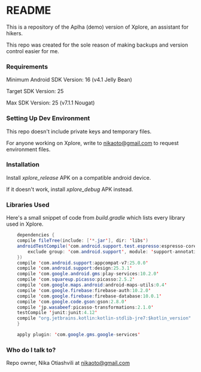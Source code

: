 # README

This is a repository of the Aplha (demo) version of Xplore, an assistant for hikers.

This repo was created for the sole reason of making backups and version control easier for me.


### Requirements

Minimum Android SDK Version: 16  (v4.1 Jelly Bean)

Target SDK Version: 25

Max SDK Version: 25 (v7.1.1 Nougat)


### Setting Up Dev Environment

This repo doesn't include private keys and temporary files.

For anyone working on Xplore, write to nikaoto@gmail.com to request environment files.


### Installation

Install *xplore_release* APK on a compatible android device.

If it doesn't work, install *xplore_debug* APK instead. 


### Libraries Used

Here's a small snippet of code from *build.gradle* which lists every library used in Xplore.
```java
    dependencies {
    compile fileTree(include: ['*.jar'], dir: 'libs')
    androidTestCompile('com.android.support.test.espresso:espresso-core:2.2.2', {
        exclude group: 'com.android.support', module: 'support-annotations'
    })
    compile 'com.android.support:appcompat-v7:25.0.0'
    compile 'com.android.support:design:25.3.1'
    compile 'com.google.android.gms:play-services:10.2.0'
    compile 'com.squareup.picasso:picasso:2.5.2'
    compile 'com.google.maps.android:android-maps-utils:0.4'
    compile 'com.google.firebase:firebase-auth:10.2.0'
    compile 'com.google.firebase:firebase-database:10.0.1'
    compile 'com.google.code.gson:gson:2.8.0'
    compile 'jp.wasabeef:picasso-transformations:2.1.0'
    testCompile 'junit:junit:4.12'
    compile "org.jetbrains.kotlin:kotlin-stdlib-jre7:$kotlin_version"
	}

	apply plugin: 'com.google.gms.google-services'
```
### Who do I talk to?

Repo owner, Nika Otiashvili at nikaoto@gmail.com

